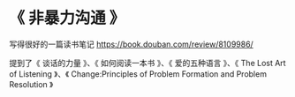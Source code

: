 # 《 非暴力沟通 》

写得很好的一篇读书笔记 https://book.douban.com/review/8109986/

提到了《 谈话的力量 》、《 如何阅读一本书 》、《 爱的五种语言 》、《 The Lost Art of Listening 》、《 Change:Principles of Problem Formation and Problem Resolution 》
